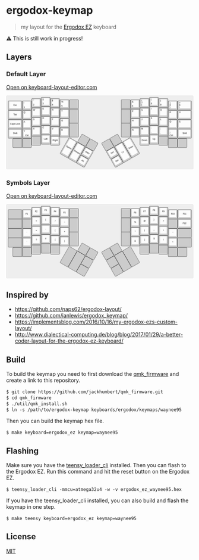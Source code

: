 # ergodox-keymap

> my layout for the [Ergodox EZ](https://ergodox-ez.com/) keyboard

:warning: This is still work in progress!

## Layers

### Default Layer

[Open on
keyboard-layout-editor.com](http://www.keyboard-layout-editor.com/#/gists/653d93558be4f61e4d84f799685d7ce2)

![default layer](img/layer0.png)

### Symbols Layer

[Open on
keyboard-layout-editor.com](http://www.keyboard-layout-editor.com/#/gists/929d01dc7c994a25b402e41b52e3d16d)

![default layer](img/layer1.png)

## Inspired by

* https://github.com/naps62/ergodox-layout/
* https://github.com/ianlewis/ergodox_keymap/
* https://implementsblog.com/2016/10/16/my-ergodox-ezs-custom-layout/
* http://www.dialectical-computing.de/blog/blog/2017/01/29/a-better-coder-layout-for-the-ergodox-ez-keyboard/

## Build

To build the keymap you need to first download the
[qmk\_firmware](https://github.com/jackhumbert/qmk_firmware/) and
create a link to this repository.

```shell
$ git clone https://github.com/jackhumbert/qmk_firmware.git
$ cd qmk_firmware
$ ./util/qmk_install.sh
$ ln -s /path/to/ergodox-keymap keyboards/ergodox/keymaps/waynee95
```

Then you can build the keymap hex file.

```shell
$ make keyboard=ergodox_ez keymap=waynee95
```

## Flashing

Make sure you have the
[teensy\_loader\_cli](http://www.pjrc.com/teensy/loader_cli.html) installed.
Then you can flash to the Ergodox EZ. Run this command and hit
the reset button on the Ergodox EZ.

```shell
$ teensy_loader_cli -mmcu=atmega32u4 -w -v ergodox_ez_waynee95.hex
```

If you have the teensy\_loader\_cli installed, you can also build and flash the
keymap in one step.

```shell
$ make teensy keyboard=ergodox_ez keymap=waynee95
```

## License

[MIT](LICENSE)
